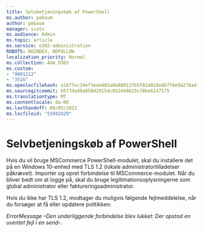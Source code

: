 ```yaml
---
title: Selvbetjeningskøb af PowerShell
ms.author: pebaum
author: pebaum
manager: scotv
ms.audience: Admin
ms.topic: article
ms.service: o365-administration
ROBOTS: NOINDEX, NOFOLLOW
localization_priority: Normal
ms.collection: Adm_O365
ms.custom:
- "9001212"
- "3516"
ms.openlocfilehash: a187fec34ef3eae485a8a880127b5f82a028edb7f0e9a276a41b5e33cad25ead
ms.sourcegitcommit: b5f7da89a650d2915dc652449623c78be6247175
ms.translationtype: MT
ms.contentlocale: da-DK
ms.lasthandoff: 08/05/2021
ms.locfileid: "53942829"
---
```

# <a name="self-service-purchase-of-powershell"></a>Selvbetjeningskøb af PowerShell

Hvis du vil bruge MSCommerce PowerShell-modulet, skal du installere det på en Windows 10-enhed med TLS 1.2 (lokale administratortilladelser påkrævet).  Importér og opret forbindelse til MSCommerce-modulet.  Når du bliver bedt om at logge på, skal du bruge legitimationsoplysningerne som global administrator eller faktureringsadministrator.  

Hvis du ikke har TLS 1.2, modtager du muligvis følgende fejlmeddelelse, når du forsøger at få eller opdatere politikken:

*ErrorMessage –Den underliggende forbindelse blev lukket: Der opstod en uventet fejl i en send-.*



